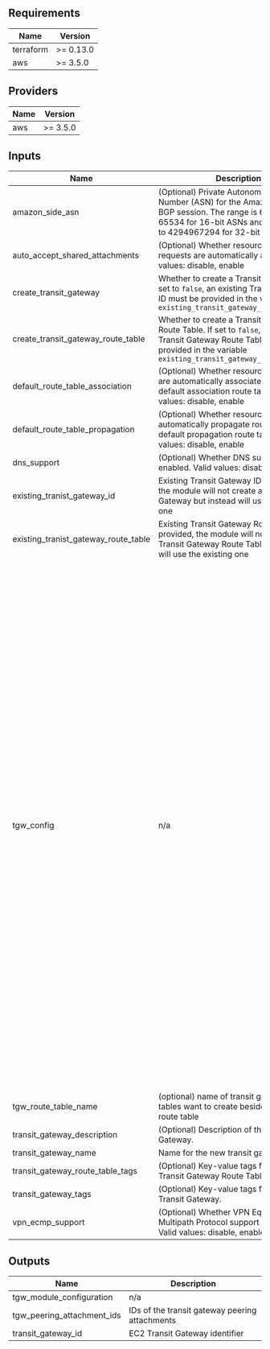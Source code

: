 ## Requirements

| Name | Version |
|------|---------|
| terraform | >= 0.13.0 |
| aws | >= 3.5.0 |

## Providers

| Name | Version |
|------|---------|
| aws | >= 3.5.0 |

## Inputs

| Name | Description | Type | Default | Required |
|------|-------------|------|---------|:--------:|
| amazon\_side\_asn | (Optional) Private Autonomous System Number (ASN) for the Amazon side of a BGP session. The range is 64512 to 65534 for 16-bit ASNs and 4200000000 to 4294967294 for 32-bit ASNs. | `number` | `64512` | no |
| auto\_accept\_shared\_attachments | (Optional) Whether resource attachment requests are automatically accepted. Valid values: disable, enable | `string` | `"disable"` | no |
| create\_transit\_gateway | Whether to create a Transit Gateway. If set to `false`, an existing Transit Gateway ID must be provided in the variable `existing_transit_gateway_id` | `bool` | `true` | no |
| create\_transit\_gateway\_route\_table | Whether to create a Transit Gateway Route Table. If set to `false`, an existing Transit Gateway Route Table ID must be provided in the variable `existing_transit_gateway_route_table_id` | `bool` | `true` | no |
| default\_route\_table\_association | (Optional) Whether resource attachments are automatically associated with the default association route table. Valid values: disable, enable | `string` | `"disable"` | no |
| default\_route\_table\_propagation | (Optional) Whether resource attachments automatically propagate routes to the default propagation route table. Valid values: disable, enable | `string` | `"disable"` | no |
| dns\_support | (Optional) Whether DNS support is enabled. Valid values: disable, enable | `string` | `"enable"` | no |
| existing\_tranist\_gateway\_id | Existing Transit Gateway ID. If provided, the module will not create a Transit Gateway but instead will use the existing one | `string` | `null` | no |
| existing\_tranist\_gateway\_route\_table | Existing Transit Gateway Route Table ID. If provided, the module will not create a Transit Gateway Route Table but instead will use the existing one | `string` | `null` | no |
| tgw\_config | n/a | <pre>object({<br><br>    tgw_vpc_attachments = map(object({<br>      vpc_id         = string<br>      subnet_id      = set(string)<br>      rt_association = bool<br>      rt_propagation = bool<br>      static_routes = set(object({<br>        blackhole              = bool<br>        destination_cidr_block = string<br>      }))<br>      tags = map(string)<br>    }))<br><br>    tgw_vpc_attachment_accepters = map(object({<br>      transit_gateway_attachment_id                   = string<br>      rt_association                                  = bool<br>      rt_propagation                                  = bool<br>      transit_gateway_default_route_table_association = bool<br>      transit_gateway_default_route_table_propagation = bool<br>      static_routes = set(object({<br>        blackhole              = bool<br>        destination_cidr_block = string<br>      }))<br>      tags = map(string)<br>    }))<br><br>    tgw_peering_attachments = map(object({<br>      peer_account_id         = string<br>      peer_region             = string<br>      peer_transit_gateway_id = string<br>      rt_association          = bool<br>      static_routes = set(object({<br>        blackhole              = bool<br>        destination_cidr_block = string<br>      }))<br>      tags = map(string)<br>    }))<br><br>    tgw_peering_attachment_accepters = map(object({<br>      transit_gateway_attachment_id = string<br>      rt_association                = bool<br>      static_routes = set(object({<br>        blackhole              = bool<br>        destination_cidr_block = string<br>      }))<br>      tags = map(string)<br>    }))<br>  })</pre> | n/a | yes |
| tgw\_route\_table\_name | (optional) name of transit gateway route tables want to create besides the default route table | `string` | `null` | no |
| transit\_gateway\_description | (Optional) Description of the EC2 Transit Gateway. | `string` | `""` | no |
| transit\_gateway\_name | Name for the new transit gateway | `string` | `null` | no |
| transit\_gateway\_route\_table\_tags | (Optional) Key-value tags for the EC2 Transit Gateway Route Table. | `map(string)` | `{}` | no |
| transit\_gateway\_tags | (Optional) Key-value tags for the EC2 Transit Gateway. | `map(string)` | `{}` | no |
| vpn\_ecmp\_support | (Optional) Whether VPN Equal Cost Multipath Protocol support is enabled. Valid values: disable, enable | `string` | `"enable"` | no |

## Outputs

| Name | Description |
|------|-------------|
| tgw\_module\_configuration | n/a |
| tgw\_peering\_attachment\_ids | IDs of the transit gateway peering attachments |
| transit\_gateway\_id | EC2 Transit Gateway identifier |
